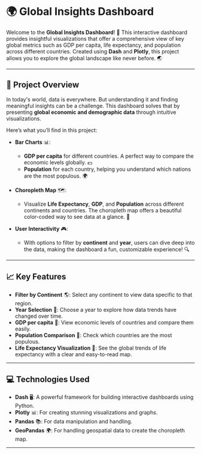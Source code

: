 # 🌍 **Global Insights Dashboard**

Welcome to the **Global Insights Dashboard**! 🎉 This interactive dashboard provides insightful visualizations that offer a comprehensive view of key global metrics such as GDP per capita, life expectancy, and population across different countries. Created using **Dash** and **Plotly**, this project allows you to explore the global landscape like never before. 🌏

---

## 🚀 **Project Overview**

In today's world, data is everywhere. But understanding it and finding meaningful insights can be a challenge. This dashboard solves that by presenting **global economic and demographic data** through intuitive visualizations.

Here’s what you’ll find in this project:

- **Bar Charts** 📊: 
  - **GDP per capita** for different countries. A perfect way to compare the economic levels globally. 💵
  - **Population** for each country, helping you understand which nations are the most populous. 🌍

- **Choropleth Map** 🗺️: 
  - Visualize **Life Expectancy**, **GDP**, and **Population** across different continents and countries. The choropleth map offers a beautiful color-coded way to see data at a glance. 🌈

- **User Interactivity** 🎮: 
  - With options to filter by **continent** and **year**, users can dive deep into the data, making the dashboard a fun, customizable experience! 🔍

---

## 📈 **Key Features**

- **Filter by Continent** 🌎: Select any continent to view data specific to that region.
- **Year Selection** 📅: Choose a year to explore how data trends have changed over time.
- **GDP per capita** 💸: View economic levels of countries and compare them easily.
- **Population Comparison** 👥: Check which countries are the most populous.
- **Life Expectancy Visualization** 💚: See the global trends of life expectancy with a clear and easy-to-read map.

---

## 💻 **Technologies Used**

- **Dash** 🖥️: A powerful framework for building interactive dashboards using Python.
- **Plotly** 📊: For creating stunning visualizations and graphs.
- **Pandas** 📚: For data manipulation and handling.
- **GeoPandas** 🌍: For handling geospatial data to create the choropleth map.

---

